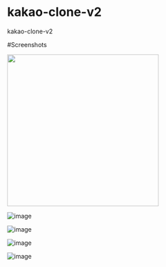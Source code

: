 # kakao-clone-v2

kakao-clone-v2

#Screenshots

<img src="https://user-images.githubusercontent.com/59558363/83370511-9f6b9200-a3fa-11ea-9508-ef127860e208.png" whith="200" height="350"></img>

![image](https://user-images.githubusercontent.com/59558363/83370559-c0cc7e00-a3fa-11ea-95ac-bef52c12793a.png)

![image](https://user-images.githubusercontent.com/59558363/83370596-d9d52f00-a3fa-11ea-92fc-e3a8e228ce45.png)

![image](https://user-images.githubusercontent.com/59558363/83370615-e78ab480-a3fa-11ea-8683-8edbd1041bc5.png)

![image](https://user-images.githubusercontent.com/59558363/83370647-fbceb180-a3fa-11ea-8f46-cf7ca7f786e5.png)

